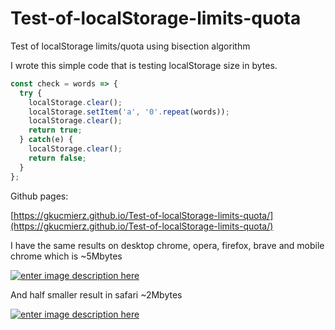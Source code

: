 # Test-of-localStorage-limits-quota
Test of localStorage limits/quota using bisection algorithm

I wrote this simple code that is testing localStorage size in bytes.

```js
const check = words => {
  try {
    localStorage.clear();
    localStorage.setItem('a', '0'.repeat(words));
    localStorage.clear();
    return true;
  } catch(e) {
    localStorage.clear();
    return false;
  }
};
```

Github pages:

[https://gkucmierz.github.io/Test-of-localStorage-limits-quota/](https://gkucmierz.github.io/Test-of-localStorage-limits-quota/)

I have the same results on desktop chrome, opera, firefox, brave and mobile chrome which is ~5Mbytes

[![enter image description here][1]][1]

And half smaller result in safari ~2Mbytes

[![enter image description here][2]][2]


  [1]: https://i.stack.imgur.com/5RNwe.png
  [2]: https://i.stack.imgur.com/rnfZn.png
